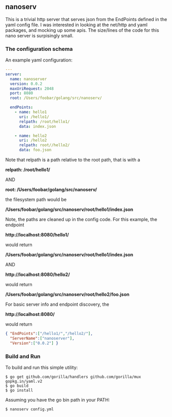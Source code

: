 ## nanoserv
This is a trivial http server that serves json from the EndPoints defined in the
yaml config file. I was interested in looking at the net/http and yaml packages,
and mocking up some apis. The size/lines of the code for this nano server is
surpisingly small. 

### The configuration schema

An example yaml configuration: 

```YAML
---
server:
  name: nanoserver
  version: 0.0.2
  maxUriRequest: 2048
  port: 8080
  root: /Users/foobar/golang/src/nanoserv/

  endPoints:
    - name: hello1
      uri: /hello1/
      relpath: /root/hello1/
      data: index.json

    - name: hello2
      uri: /hello2
      relpath: root//hello2/
      data: foo.json
```

Note that relpath is a path relative to the root path, that is with a 

__relpath: /root/hello1/__

AND

__root: /Users/foobar/golang/src/nanoserv/__

the filesystem path would be 

__/Users/foobar/golang/src/nanoserv/root/hello1/index.json__

Note, the paths are cleaned up in the config code. For this example, the endpoint

__http://localhost:8080/hello1/__

would return

__/Users/foobar/golang/src/nanoserv/root/hello1/index.json__

AND

__http://localhost:8080/hello2/__

would return

__/Users/foobar/golang/src/nanoserv/root/hello2/foo.json__


For basic server info and endpoint discovery, the

__http://localhost:8080/__

would return

```json
{ "EndPoints":["/hello1/","/hello2/"],
  "ServerName":["nanoserver"],
  "Version":["0.0.2"] }
```

### Build and Run

To build and run this simple utility: 

```shell
$ go get github.com/gorilla/handlers github.com/gorilla/mux gopkg.in/yaml.v2
$ go build
$ go install
```

Assuming you have the go bin path in your PATH:

```shell
$ nanoserv config.yml
```


